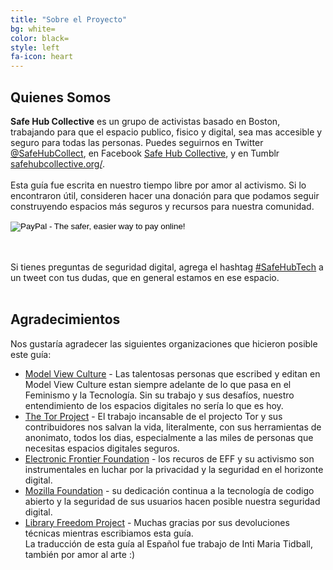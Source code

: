 ```yaml
---
title: "Sobre el Proyecto"
bg: white=
color: black=
style: left
fa-icon: heart
---
```


<h2 class="text-blue">Quienes Somos</h2>
<strong>Safe Hub Collective</strong> es un grupo de activistas basado en Boston, trabajando para que el espacio publico, fisico y digital, sea mas accesible y seguro para todas las personas. Puedes seguirnos en Twitter <a href="https://twitter.com/SafeHubCollect">@SafeHubCollect</a>, en Facebook <a href="https://www.facebook.com/safehubcollective">Safe Hub Collective</a>, y en Tumblr <a href="http://safehubcollective.org/">safehubcollective.org/</a>.
<br>
<br>
Esta guía fue escrita en nuestro tiempo libre por amor al activismo. Si lo encontraron útil, consideren hacer una donación para que podamos seguir construyendo espacios más seguros y recursos para nuestra comunidad. 
<p>
<form action="https://www.paypal.com/cgi-bin/webscr" method="post" target="_top" class="container center">
<input type="hidden" name="cmd" value="_s-xclick">
<input type="hidden" name="hosted_button_id" value="V64VACT32PPQS">
<input type="image" src="https://www.paypalobjects.com/en_US/i/btn/btn_donateCC_LG.gif" border="0" name="submit" alt="PayPal - The safer, easier way to pay online!">
<img alt="" border="0" src="https://www.paypalobjects.com/en_US/i/scr/pixel.gif" width="1" height="1">
</form>
</p>
<br>
<br>
Si tienes preguntas de seguridad digital, agrega el hashtag <a href="https://twitter.com/hashtag/SafeHubTech?f=realtime">#SafeHubTech</a> a un tweet con tus dudas, que en general estamos en ese espacio.
<br>
<br>

<h2 class="text-blue">Agradecimientos</h2>
Nos gustaría agradecer las siguientes organizaciones que hicieron posible este guía: 
<ul>
	<li><a href="https://modelviewculture.com/">Model View Culture</a> - Las talentosas personas que escribed y editan en Model View Culture estan siempre adelante de lo que pasa en el Feminismo y la Tecnología. Sin su trabajo y sus desafíos, nuestro entendimiento de los espacios digitales no sería lo que es hoy.</li>
	<li><a href="https://www.torproject.org/">The Tor Project</a> - El trabajo incansable de el projecto Tor y sus contribuidores nos salvan la vida, literalmente, con sus herramientas de anonimato, todos los dias, especialmente a las miles de personas que necesitas espacios digitales seguros. </li>
	<li><a href="https://www.eff.org/">Electronic Frontier Foundation</a> - los recuros de EFF y su activismo son instrumentales en luchar por la privacidad y la seguridad en el horizonte digital. </li>
	<li><a href="https://www.mozilla.org/en-US/">Mozilla Foundation</a> - su dedicación continua a la tecnología de codigo abierto y la seguridad de sus usuarios hacen posible nuestra seguridad digital.</li>
	<li><a href="https://libraryfreedomproject.org/">Library Freedom Project</a> - Muchas gracias por sus devoluciones técnicas mientras escribiamos esta guía.</li>
</li>
La traducción de esta guía al Español fue trabajo de Inti Maria Tidball, también por amor al arte :)

